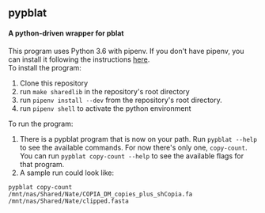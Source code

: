 ## pypblat
#### A python-driven wrapper for pblat

This program uses Python 3.6 with pipenv. If you don't have pipenv, you can install it following the instructions [here](https://pipenv.pypa.io/en/latest/).  
To install the program:

1. Clone this repository
2. run `make sharedlib` in the repository's root directory
3. run `pipenv install --dev` from the repository's root directory.
4. run `pipenv shell` to activate the python environment

To run the program:
1. There is a pypblat program that is now on your path.  Run `pypblat --help` to see the available commands. For now there's only one, `copy-count`. You can run `pypblat copy-count --help` to see the available flags for that program. 
2. A sample run could look like:

```
pypblat copy-count /mnt/nas/Shared/Nate/COPIA_DM_copies_plus_shCopia.fa /mnt/nas/Shared/Nate/clipped.fasta
```

